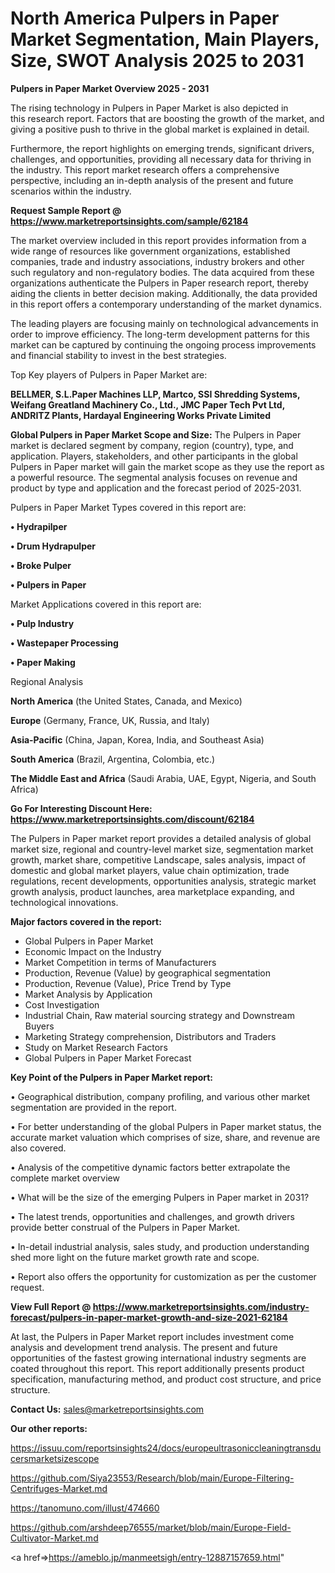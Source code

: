  # North America Pulpers in Paper Market Segmentation, Main Players, Size, SWOT Analysis 2025 to 2031

<Strong> Pulpers in Paper Market Overview 2025 - 2031</strong>

The rising technology in Pulpers in Paper Market is also depicted in this research report. Factors that are boosting the growth of the market, and giving a positive push to thrive in the global market is explained in detail.

Furthermore, the report highlights on emerging trends, significant drivers, challenges, and opportunities, providing all necessary data for thriving in the industry. This report market research offers a comprehensive perspective, including an in-depth analysis of the present and future scenarios within the industry.

<strong>Request Sample Report @ <a href=https://www.marketreportsinsights.com/sample/62184>https://www.marketreportsinsights.com/sample/62184</a></strong>

The market overview included in this report provides information from a wide range of resources like government organizations, established companies, trade and industry associations, industry brokers and other such regulatory and non-regulatory bodies. The data acquired from these organizations authenticate the Pulpers in Paper research report, thereby aiding the clients in better decision making. Additionally, the data provided in this report offers a contemporary understanding of the market dynamics.

The leading players are focusing mainly on technological advancements in order to improve efficiency. The long-term development patterns for this market can be captured by continuing the ongoing process improvements and financial stability to invest in the best strategies.

Top Key players of Pulpers in Paper Market are:

<strong>BELLMER, S.L.Paper Machines LLP, Martco, SSI Shredding Systems, Weifang Greatland Machinery Co., Ltd., JMC Paper Tech Pvt Ltd, ANDRITZ Plants, Hardayal Engineering Works Private Limited</strong>

<strong><b>Global Pulpers in Paper Market Scope and Size:</b></strong>
The Pulpers in Paper market is declared segment by company, region (country), type, and application. Players, stakeholders, and other participants in the global Pulpers in Paper market will gain the market scope as they use the report as a powerful resource. The segmental analysis focuses on revenue and product by type and application and the forecast period of 2025-2031.

Pulpers in Paper Market Types covered in this report are:

<strong>• Hydrapilper

• Drum Hydrapulper

• Broke Pulper

• Pulpers in Paper</strong>

Market Applications covered in this report are:

<strong>• Pulp Industry

• Wastepaper Processing

• Paper Making</strong> 

Regional Analysis

<strong>North America</strong> (the United States, Canada, and Mexico)

<strong>Europe</strong> (Germany, France, UK, Russia, and Italy)

<strong>Asia-Pacific</strong> (China, Japan, Korea, India, and Southeast Asia)

<strong>South America</strong> (Brazil, Argentina, Colombia, etc.)

<strong>The Middle East and Africa</strong> (Saudi Arabia, UAE, Egypt, Nigeria, and South Africa)

<strong>Go For Interesting Discount Here: <a href=https://www.marketreportsinsights.com/discount/62184>https://www.marketreportsinsights.com/discount/62184</a></strong>

The Pulpers in Paper market report provides a detailed analysis of global market size, regional and country-level market size, segmentation market growth, market share, competitive Landscape, sales analysis, impact of domestic and global market players, value chain optimization, trade regulations, recent developments, opportunities analysis, strategic market growth analysis, product launches, area marketplace expanding, and technological innovations.

<strong><b>Major factors covered in the report:</b></strong>
<ul>
  <li>Global Pulpers in Paper Market </li>
  <li>Economic Impact on the Industry</li>
  <li>Market Competition in terms of Manufacturers</li>
  <li>Production, Revenue (Value) by geographical segmentation</li>
  <li>Production, Revenue (Value), Price Trend by Type</li>
  <li>Market Analysis by Application</li>
  <li>Cost Investigation</li>
  <li>Industrial Chain, Raw material sourcing strategy and Downstream Buyers</li>
  <li>Marketing Strategy comprehension, Distributors and Traders</li>
  <li>Study on Market Research Factors</li>
  <li>Global Pulpers in Paper Market Forecast</li>
</ul>

<strong><b>Key Point of the Pulpers in Paper Market report:</b></strong>

• Geographical distribution, company profiling, and various other market segmentation are provided in the report.

• For better understanding of the global Pulpers in Paper market status, the accurate market valuation which comprises of size, share, and revenue are also covered.

• Analysis of the competitive dynamic factors better extrapolate the complete market overview

• What will be the size of the emerging Pulpers in Paper market in 2031?

• The latest trends, opportunities and challenges, and growth drivers provide better construal of the Pulpers in Paper Market.

• In-detail industrial analysis, sales study, and production understanding shed more light on the future market growth rate and scope.

• Report also offers the opportunity for customization as per the customer request.

<strong><b>View Full Report @ <a href=https://www.marketreportsinsights.com/industry-forecast/pulpers-in-paper-market-growth-and-size-2021-62184>https://www.marketreportsinsights.com/industry-forecast/pulpers-in-paper-market-growth-and-size-2021-62184</a></b></strong>


At last, the Pulpers in Paper Market report includes investment come analysis and development trend analysis. The present and future opportunities of the fastest growing international industry segments are coated throughout this report. This report additionally presents product specification, manufacturing method, and product cost structure, and price structure.

<strong>Contact Us:</strong>
sales@marketreportsinsights.com

<strong>Our other reports:</strong>

<a href=https://issuu.com/reportsinsights24/docs/europeultrasoniccleaningtransducersmarketsizescope>https://issuu.com/reportsinsights24/docs/europeultrasoniccleaningtransducersmarketsizescope</a>

<a href=https://github.com/Siya23553/Research/blob/main/Europe-Filtering-Centrifuges-Market.md>https://github.com/Siya23553/Research/blob/main/Europe-Filtering-Centrifuges-Market.md</a>

<a href=https://tanomuno.com/illust/474660>https://tanomuno.com/illust/474660</a>

<a href=https://github.com/arshdeep76555/market/blob/main/Europe-Field-Cultivator-Market.md>https://github.com/arshdeep76555/market/blob/main/Europe-Field-Cultivator-Market.md</a>

<a href=>https://ameblo.jp/manmeetsigh/entry-12887157659.html</a>"
